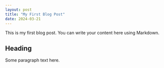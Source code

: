 ```yaml
---
layout: post
title: "My First Blog Post"
date: 2024-03-21
---
```


This is my first blog post. You can write your content here using Markdown.

## Heading

Some paragraph text here.